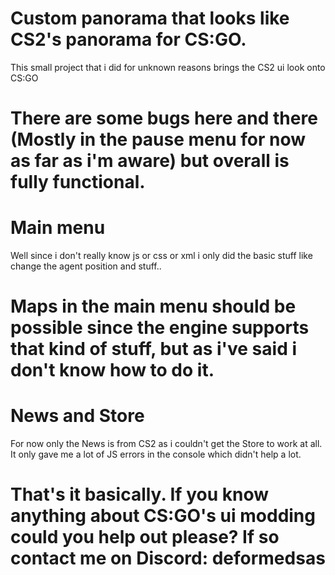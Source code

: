 # Custom panorama that looks like CS2's panorama for CS:GO.
This small project that i did for unknown reasons brings the CS2 ui look onto CS:GO

# There are some bugs here and there (Mostly in the pause menu for now as far as i'm aware) but overall is fully functional.

# Main menu
Well since i don't really know js or css or xml i only did the basic stuff like change the agent position and stuff..

# Maps in the main menu should be possible since the engine supports that kind of stuff, but as i've said i don't know how to do it.


# News and Store
For now only the News is from CS2 as i couldn't get the Store to work at all. It only gave me a lot of JS errors in the console which didn't help a lot.


# That's it basically. If you know anything about CS:GO's ui modding could you help out please? If so contact me on Discord: deformedsas
